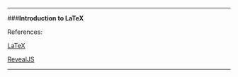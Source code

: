 <p align="center">


---

###<b>Introduction to LaTeX</b>
 

References:


 <a href="https://www.latex-project.org/"> LaTeX

  
  <a href="https://revealjs.com"> RevealJS
    
---
